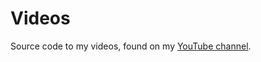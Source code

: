 # Videos
Source code to my videos, found on my [YouTube channel](https://www.youtube.com/channel/UC_IaBSHmisYbiYlv32EeNkQ).
